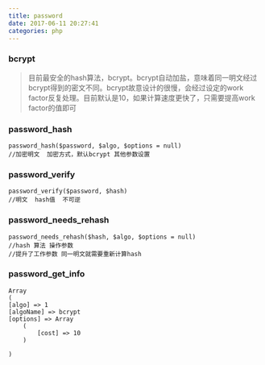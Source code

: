 ```yaml
---
title: password
date: 2017-06-11 20:27:41
categories: php
---
```


### bcrypt
> 目前最安全的hash算法，bcrypt。bcrypt自动加盐，意味着同一明文经过bcrypt得到的密文不同。bcrypt故意设计的很慢，会经过设定的work factor反复处理。目前默认是10，如果计算速度更快了，只需要提高work factor的值即可

### password_hash

	password_hash($password, $algo, $options = null)
	//加密明文  加密方式，默认bcrypt 其他参数设置
	
### password_verify

	password_verify($password, $hash)
	//明文  hash值  不可逆
	
### password_needs_rehash

	password_needs_rehash($hash, $algo, $options = null)
	//hash 算法 操作参数
	//提升了工作参数 同一明文就需要重新计算hash
	
### password_get_info
	Array
	(
    [algo] => 1
    [algoName] => bcrypt
    [options] => Array
        (
            [cost] => 10
        )

	)
	
	